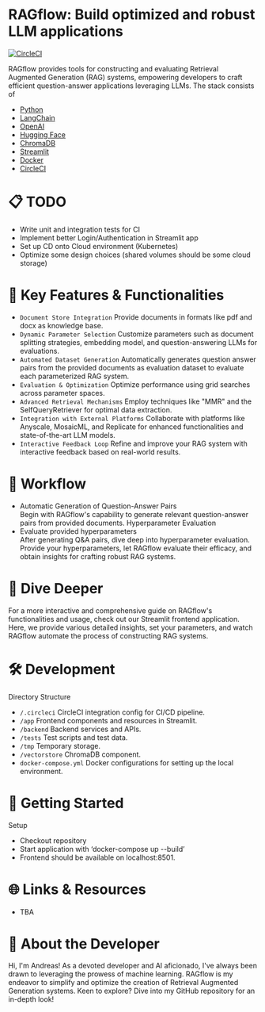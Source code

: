# RAGflow: Build optimized and robust LLM applications

[![CircleCI](https://dl.circleci.com/status-badge/img/circleci/6FfqBzs4fBDyTPvBNqnq5x/8HU8omXUEUaEgrpWMj271K/tree/main.svg?style=shield&circle-token=545d0058e25f4566f54a9282ef976f6a8a77b327)](https://app.circleci.com/pipelines/circleci/6FfqBzs4fBDyTPvBNqnq5x)

RAGflow provides tools for constructing and evaluating Retrieval Augmented Generation (RAG) systems, empowering developers to craft efficient question-answer applications leveraging LLMs. The stack consists of

- [Python](https://www.python.org/)
- [LangChain](https://www.langchain.com/)
- [OpenAI](https://www.openai.com/)
- [Hugging Face](https://huggingface.co/)
- [ChromaDB](https://www.trychroma.com/)
- [Streamlit](https://www.streamlit.io/)
- [Docker](https://www.docker.com/)
- [CircleCI](https://circleci.com/)


# 📋 TODO
- Write unit and integration tests for CI
- Implement better Login/Authentication in Streamlit app
- Set up CD onto Cloud environment (Kubernetes)
- Optimize some design choices (shared volumes should be some cloud storage)
    
# 🌟 Key Features & Functionalities
- `Document Store Integration` Provide documents in formats like pdf and docx as knowledge base.
- `Dynamic Parameter Selection` Customize parameters such as document splitting strategies, embedding model, and question-answering LLMs for evaluations.
- `Automated Dataset Generation` Automatically generates question answer pairs from the provided documents as evaluation dataset to evaluate each parameterized RAG system.
- `Evaluation & Optimization` Optimize performance using grid searches across parameter spaces.
- `Advanced Retrieval Mechanisms` Employ techniques like "MMR" and the SelfQueryRetriever for optimal data extraction.
- `Integration with External Platforms` Collaborate with platforms like Anyscale, MosaicML, and Replicate for enhanced functionalities and state-of-the-art LLM models.
- `Interactive Feedback Loop` Refine and improve your RAG system with interactive feedback based on real-world results.
    
# 🚀 Workflow
- Automatic Generation of Question-Answer Pairs\
Begin with RAGflow's capability to generate relevant question-answer pairs from provided documents.
Hyperparameter Evaluation
- Evaluate provided hyperparameters \
After generating Q&A pairs, dive deep into hyperparameter evaluation. Provide your hyperparameters, let RAGflow evaluate their efficacy, and obtain insights for crafting robust RAG systems.

# 📖 Dive Deeper
For a more interactive and comprehensive guide on RAGflow's functionalities and usage, check out our Streamlit frontend application. Here, we provide various detailed insights, set your parameters, and watch RAGflow automate the process of constructing RAG systems.

# 🛠️ Development
Directory Structure
- `/.circleci` CircleCI integration config for CI/CD pipeline.
- `/app` Frontend components and resources in Streamlit.
- `/backend` Backend services and APIs.
- `/tests` Test scripts and test data.
- `/tmp` Temporary storage.
- `/vectorstore` ChromaDB component.
- `docker-compose.yml` Docker configurations for setting up the local environment.
    
# 🚀 Getting Started
Setup
- Checkout repository
- Start application with ‘docker-compose up --build’
- Frontend should be available on localhost:8501.
    
# 🌐 Links & Resources
- TBA
    
# 🙋 About the Developer
Hi, I'm Andreas! As a devoted developer and AI aficionado, I've always been drawn to leveraging the prowess of machine learning. RAGflow is my endeavor to simplify and optimize the creation of Retrieval Augmented Generation systems. Keen to explore? Dive into my GitHub repository for an in-depth look!
